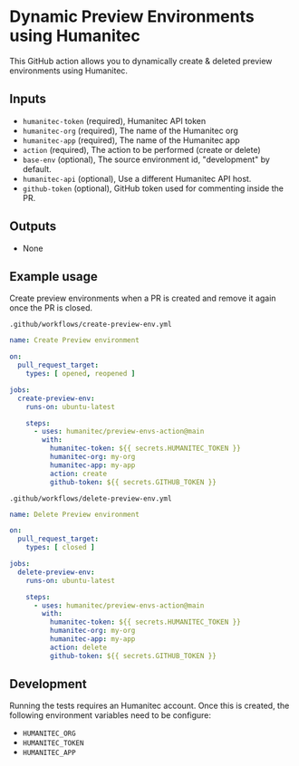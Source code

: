 # Dynamic Preview Environments using Humanitec

This GitHub action allows you to dynamically create & deleted preview environments using Humanitec.

## Inputs

* `humanitec-token` (required), Humanitec API token
* `humanitec-org` (required), The name of the Humanitec org
* `humanitec-app` (required), The name of the Humanitec app
* `action`  (required), The action to be performed (create or delete)
* `base-env` (optional), The source environment id, "development" by default.
* `humanitec-api` (optional), Use a different Humanitec API host.
* `github-token` (optional), GitHub token used for commenting inside the PR.

## Outputs

* None

## Example usage

Create preview environments when a PR is created and remove it again once the PR is closed.

`.github/workflows/create-preview-env.yml`

```yaml
name: Create Preview environment

on:
  pull_request_target:
    types: [ opened, reopened ]

jobs:
  create-preview-env:
    runs-on: ubuntu-latest

    steps:
      - uses: humanitec/preview-envs-action@main
        with:
          humanitec-token: ${{ secrets.HUMANITEC_TOKEN }}
          humanitec-org: my-org
          humanitec-app: my-app
          action: create
          github-token: ${{ secrets.GITHUB_TOKEN }}
```


`.github/workflows/delete-preview-env.yml`

```yaml
name: Delete Preview environment

on:
  pull_request_target:
    types: [ closed ]

jobs:
  delete-preview-env:
    runs-on: ubuntu-latest

    steps:
      - uses: humanitec/preview-envs-action@main
        with:
          humanitec-token: ${{ secrets.HUMANITEC_TOKEN }}
          humanitec-org: my-org
          humanitec-app: my-app
          action: delete
          github-token: ${{ secrets.GITHUB_TOKEN }}
```


## Development

Running the tests requires an Humanitec account. Once this is created, the following environment variables need to be configure:

* `HUMANITEC_ORG`
* `HUMANITEC_TOKEN`
* `HUMANITEC_APP`
